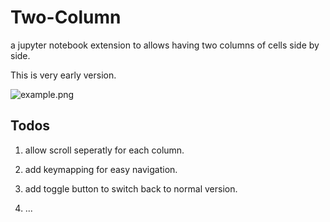 # Two-Column

a jupyter notebook extension to allows having two columns of cells side by side.

This is very early version.

![example.png]()


## Todos

1. allow scroll seperatly for each column.

2. add keymapping for easy navigation.

3. add toggle button to switch back to normal version.

4. ...
